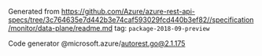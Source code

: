 Generated from https://github.com/Azure/azure-rest-api-specs/tree/3c764635e7d442b3e74caf593029fcd440b3ef82//specification/monitor/data-plane/readme.md tag: `package-2018-09-preview`

Code generator @microsoft.azure/autorest.go@2.1.175


